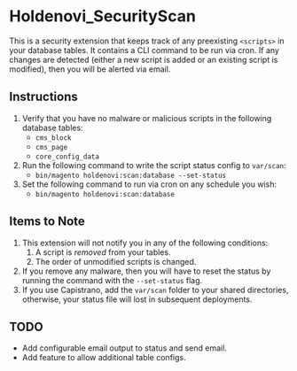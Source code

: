 # Holdenovi_SecurityScan

This is a security extension that keeps track of any preexisting `<scripts>` in your database tables. It contains a CLI command to be run via cron. If any changes are detected (either a new script is added or an existing script is modified), then you will be alerted via email. 

## Instructions

1. Verify that you have no malware or malicious scripts in the following database tables:
    * `cms_block`
    * `cms_page`
    * `core_config_data`
1. Run the following command to write the script status config to `var/scan`:
    * `bin/magento holdenovi:scan:database --set-status`
1. Set the following command to run via cron on any schedule you wish:
    * `bin/magento holdenovi:scan:database`

## Items to Note

1. This extension will not notify you in any of the following conditions:
    1. A script is *removed* from your tables.
    1. The order of unmodified scripts is changed.
1. If you remove any malware, then you will have to reset the status by running the command with the `--set-status` flag.
1. If you use Capistrano, add the `var/scan` folder to your shared directories, otherwise, your status file will lost in subsequent deployments.

## TODO

* Add configurable email output to status and send email.
* Add feature to allow additional table configs.
